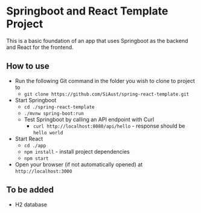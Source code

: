 # Springboot and React Template Project

This is a basic foundation of an app that uses Springboot as the backend and React for the frontend.

## How to use

- Run the following Git command in the folder you wish to clone to project to
  - `git clone https://github.com/SiAust/spring-react-template.git`
- Start Springboot
  - `cd ./spring-react-template`
  - `./mvnw spring-boot:run`
  - Test Springboot by calling an API endpoint with Curl
    - `curl http://localhost:8080/api/hello` - response should be `hello world`
- Start React
  - `cd ./app`
  - `npm install` - install project dependencies
  - `npm start`
- Open your browser (if not automatically opened) at `http://localhost:3000`

## To be added

- H2 database
